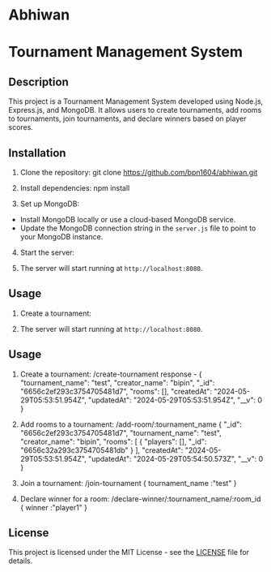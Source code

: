 # Abhiwan
# Tournament Management System

## Description
This project is a Tournament Management System developed using Node.js, Express.js, and MongoDB. It allows users to create tournaments, add rooms to tournaments, join tournaments, and declare winners based on player scores.

## Installation
1. Clone the repository: 
    git clone https://github.com/bpn1604/abhiwan.git

2. Install dependencies:
   npm install 
   
3. Set up MongoDB:
- Install MongoDB locally or use a cloud-based MongoDB service.
- Update the MongoDB connection string in the `server.js` file to point to your MongoDB instance.

4. Start the server:

5. The server will start running at `http://localhost:8080`.

## Usage
1. Create a tournament:

5. The server will start running at `http://localhost:8080`.

## Usage
1. Create a tournament:
   /create-tournament
   response - {
  "tournament_name": "test",
  "creator_name": "bipin",
  "_id": "6656c2ef293c3754705481d7",
  "rooms": [],
  "createdAt": "2024-05-29T05:53:51.954Z",
  "updatedAt": "2024-05-29T05:53:51.954Z",
  "__v": 0
}

3. Add rooms to a tournament:
   /add-room/:tournament_name
   {
  "_id": "6656c2ef293c3754705481d7",
  "tournament_name": "test",
  "creator_name": "bipin",
  "rooms": [
    {
      "players": [],
      "_id": "6656c32a293c3754705481db"
    }
  ],
  "createdAt": "2024-05-29T05:53:51.954Z",
  "updatedAt": "2024-05-29T05:54:50.573Z",
  "__v": 0
}

5. Join a tournament:
   /join-tournament
   {
   tournament_name :"test"
   }
    
7. Declare winner for a room:
   /declare-winner/:tournament_name/:room_id
  { 
    winner :"player1"
  }



## License
This project is licensed under the MIT License - see the [LICENSE](LICENSE) file for details.
